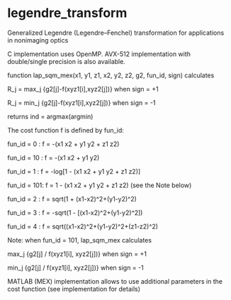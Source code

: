 # legendre_transform
Generalized Legendre (Legendre–Fenchel) transformation for applications in nonimaging optics

C implementation uses OpenMP. AVX-512 implementation with double/single precision is also available.

function lap_sqm_mex(x1, y1, z1, x2, y2, z2, g2, fun_id, sign) calculates

R_j = max_j {g2[j]-f(xyz1[i],xyz2[j])}    when sign = +1

R_j = min_j {g2[j]-f(xyz1[i],xyz2[j])}    when sign = -1

returns ind = argmax(argmin)

The cost function f is defined by fun_id:

fun_id = 0  :	f = -(x1 x2 + y1 y2 + z1 z2)

fun_id = 10 :  	f = -(x1 x2 + y1 y2)

fun_id = 1  :  	f = -log[1 - (x1 x2 + y1 y2 + z1 z2)]

fun_id = 101:  	f =  1 - (x1 x2 + y1 y2 + z1 z2)   (see the Note below)

fun_id = 2	:	f =  sqrt(1 + (x1-x2)^2+(y1-y2)^2)

fun_id = 3	:	f =  -sqrt(1 - [(x1-x2)^2+(y1-y2)^2])

fun_id = 4	:	f =  sqrt((x1-x2)^2+(y1-y2)^2+(z1-z2)^2)


Note: when fun_id = 101, lap_sqm_mex calculates

max_j {g2[j] / f(xyz1[i], xyz2[j])}    when sign = +1

min_j {g2[j] / f(xyz1[i], xyz2[j])}    when sign = -1



MATLAB (MEX) implementation allows to use additional parameters in the cost function (see implementation for details)
